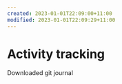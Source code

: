 ```yaml
---
created: 2023-01-01T22:09:00+11:00
modified: 2023-01-01T22:09:29+11:00
---
```


# Activity tracking

Downloaded git journal
